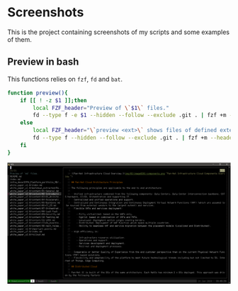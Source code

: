 # Screenshots

This is the project containing screenshots of my scripts and some examples of them.

## Preview in bash

This functions relies on `fzf`, `fd` and `bat`.

```sh
function preview(){
    if [[ ! -z $1 ]];then
        local FZF_header="Preview of \`$1\` files."
        fd --type f -e $1 --hidden --follow --exclude .git . | fzf +m --header="$FZF_header" --reverse --bind=change:up,f1:preview-page-down,f2:preview-down,f3:preview-up,f4:preview-page-up --preview 'bat --style=numbers --color=always {}' --preview-window=right:75%:wrap
    else
        local FZF_header="\`preview <ext>\` shows files of defined extension."
        fd --type f --hidden --follow --exclude .git . | fzf +m --header="$FZF_header" --reverse --bind=change:up,f1:preview-page-down,f2:preview-down,f3:preview-up,f4:preview-page-up --preview 'bat --style=numbers --color=always {}' --preview-window=right:75%:wrap
    fi
}
```

![preview() screenshot](img/preview_with_fzf.png "preview function screenshot")


